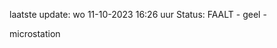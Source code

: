 laatste update: 
wo 11-10-2023 16:26   uur 
Status: FAALT - geel - 
<div class="service Y">microstation</div>